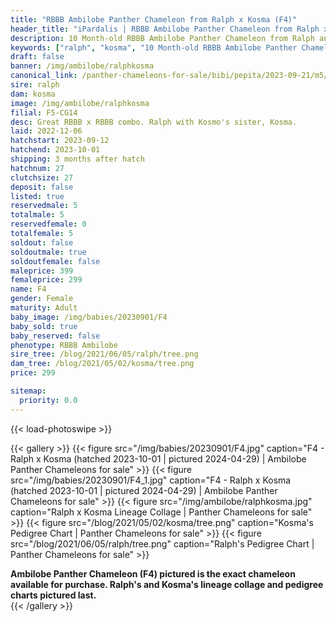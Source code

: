 ```yaml
---
title: "RBBB Ambilobe Panther Chameleon from Ralph x Kosma (F4)"
header_title: "iPardalis | RBBB Ambilobe Panther Chameleon from Ralph x Kosma | F4"
description: 10 Month-old RBBB Ambilobe Panther Chameleon from Ralph and Kosma. Great RBBB x RBBB combo. Ralph with Kosmo's sister, Kosma. We've included sire and dam dendrograms if available, but you can view our Ralph or Kosma breeder pages for more information.
keywords: ["ralph", "kosma", "10 Month-old RBBB Ambilobe Panther Chameleon", "baby chameleons for sale", "buy panther chameleon", "panther for sale", "ambilobe panther chameleons for sale", "ambilobe panther chameleon for sale"]
draft: false
banner: /img/ambilobe/ralphkosma
canonical_link: /panther-chameleons-for-sale/bibi/pepita/2023-09-21/m5/
sire: ralph
dam: kosma
image: /img/ambilobe/ralphkosma
filial: F5-CG14
desc: Great RBBB x RBBB combo. Ralph with Kosmo's sister, Kosma.
laid: 2022-12-06
hatchstart: 2023-09-12
hatchend: 2023-10-01
shipping: 3 months after hatch
hatchnum: 27
clutchsize: 27
deposit: false
listed: true
reservedmale: 5
totalmale: 5
reservedfemale: 0
totalfemale: 5
soldout: false
soldoutmale: true
soldoutfemale: false
maleprice: 399
femaleprice: 299
name: F4
gender: Female
maturity: Adult
baby_image: /img/babies/20230901/F4
baby_sold: true
baby_reserved: false
phenotype: RBBB Ambilobe
sire_tree: /blog/2021/06/05/ralph/tree.png
dam_tree: /blog/2021/05/02/kosma/tree.png
price: 299

sitemap: 
  priority: 0.0
---
```


{{< load-photoswipe >}}

{{< gallery >}}
  {{< figure src="/img/babies/20230901/F4.jpg" caption="F4 - Ralph x Kosma (hatched 2023-10-01 | pictured 2024-04-29) | Ambilobe Panther Chameleons for sale" >}}
  {{< figure src="/img/babies/20230901/F4_1.jpg" caption="F4 - Ralph x Kosma (hatched 2023-10-01 | pictured 2024-04-29) | Ambilobe Panther Chameleons for sale" >}}
  {{< figure src="/img/ambilobe/ralphkosma.jpg" caption="Ralph x Kosma Lineage Collage | Panther Chameleons for sale" >}}
  {{< figure src="/blog/2021/05/02/kosma/tree.png" caption="Kosma's Pedigree Chart | Panther Chameleons for sale" >}}
  {{< figure src="/blog/2021/06/05/ralph/tree.png" caption="Ralph's Pedigree Chart | Panther Chameleons for sale" >}}
  <figcaption itemprop="description"><strong>Ambilobe Panther Chameleon (F4) pictured is the exact chameleon available for purchase. Ralph's and Kosma's lineage collage and pedigree charts pictured last.</strong></figcaption>
{{< /gallery >}}
